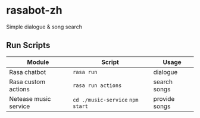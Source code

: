 # rasabot-zh
Simple dialogue & song search

## Run Scripts
|Module|Script|Usage|
| ---- | ---- | ---- |
|Rasa chatbot|`rasa run`|dialogue|
|Rasa custom actions|`rasa run actions`|search songs|
|Netease music service|`cd ./music-service` `npm start`|provide songs|